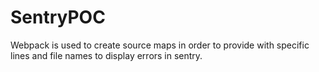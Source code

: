 # SentryPOC
Webpack is used to create source maps in order to provide with specific lines and file names to display errors in sentry.
